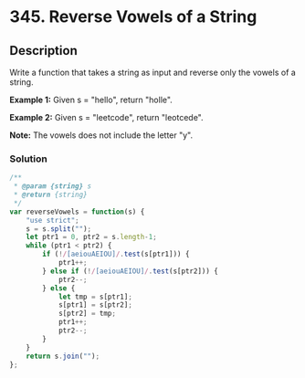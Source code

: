 # 345. Reverse Vowels of a String

## Description

Write a function that takes a string as input and reverse only the vowels of a string.

**Example 1:**
Given s = "hello", return "holle".

**Example 2:**
Given s = "leetcode", return "leotcede".

**Note:**
The vowels does not include the letter "y".
### Solution
```javascript
/**
 * @param {string} s
 * @return {string}
 */
var reverseVowels = function(s) {
    "use strict";
    s = s.split("");
    let ptr1 = 0, ptr2 = s.length-1;
    while (ptr1 < ptr2) {
        if (!/[aeiouAEIOU]/.test(s[ptr1])) {
            ptr1++;
        } else if (!/[aeiouAEIOU]/.test(s[ptr2])) {
            ptr2--;
        } else {
            let tmp = s[ptr1];
            s[ptr1] = s[ptr2];
            s[ptr2] = tmp;
            ptr1++;
            ptr2--;
        }
    }
    return s.join("");
};
```